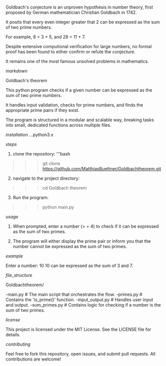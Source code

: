 
Goldbach's conjecture is an unproven hypothesis in number theory, first proposed by German mathematician Christian Goldbach in 1742. 

It posits that every even integer greater that 2 can be expressed as the sum of two prime numbers.

For example, 8 = 3 + 5, and 28 = 11 + 7. 

Despite extensive computional verification for large numbers, no formal proof has been found to either confirm or refute the conjecture. 

It remains one of the most famous unsolved problems in mathematics.



_markdown_

Goldbach's theorem

This python program checks if a given number can be expressed as the sum of two prime numbers.

It handles input validation, checks for prime numbers, and finds the appropriate prime pairs if they exist.

The program is structured in a modular and scalable way, breaking tasks into small, dedicated functions across multiple files. 



_installation_
...python3.x



_steps_
1. clone the repository:
'''bash
>>> git clone https://github.com/MatthiasBuettner/Goldbachtheorem.git

2. navigate to the project directory:
>>> cd Goldbach theorem

3. Run the program:
>>> python main.py



_usage_

1.  When prompted, enter a number (> = 4) to check if it can be expressed as     the sum of two primes.

2. The program will either display the prime pair or inform you that the number cannot be expressed as the sum of two primes.



_example_

Enter a number: 10
10 can be expressed as the sum of 3 and 7.


_file_structure_

Goldbachtheorem/

-main.py                # The main script that orchestrates the flow.
-primes.py              # Contains the 'is_prime()' function.
-input_output.py        # Handles user input and output.
-sum_primes.py          # Contains logic for checking if a number is the sum of 
                          two primes.




_license_

This project is licensed under the MIT License. See the LICENSE file for details. 



_contributing_

Feel free to fork this repository, open issues, and submit pull requests. All contributions are welcome!

